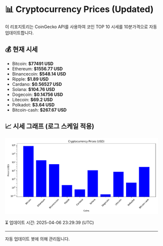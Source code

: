
# 📊 Cryptocurrency Prices (Updated)

이 리포지토리는 CoinGecko API를 사용하여 코인 TOP 10 시세를 10분가격으로 자동 업데이트합니다.

## 💰 현재 시세
- Bitcoin: **$77491 USD**
- Ethereum: **$1556.77 USD**
- Binancecoin: **$548.14 USD**
- Ripple: **$1.89 USD**
- Cardano: **$0.56527 USD**
- Solana: **$104.76 USD**
- Dogecoin: **$0.14756 USD**
- Litecoin: **$69.2 USD**
- Polkadot: **$3.64 USD**
- Bitcoin-cash: **$267.67 USD**

## 📈 시세 그래프 (로그 스케일 적용)
![Crypto Prices](crypto_prices.png)

⏳ 업데이트 시간: 2025-04-06 23:29:39 (UTC)

---
자동 업데이트 봇에 의해 관리됩니다.
